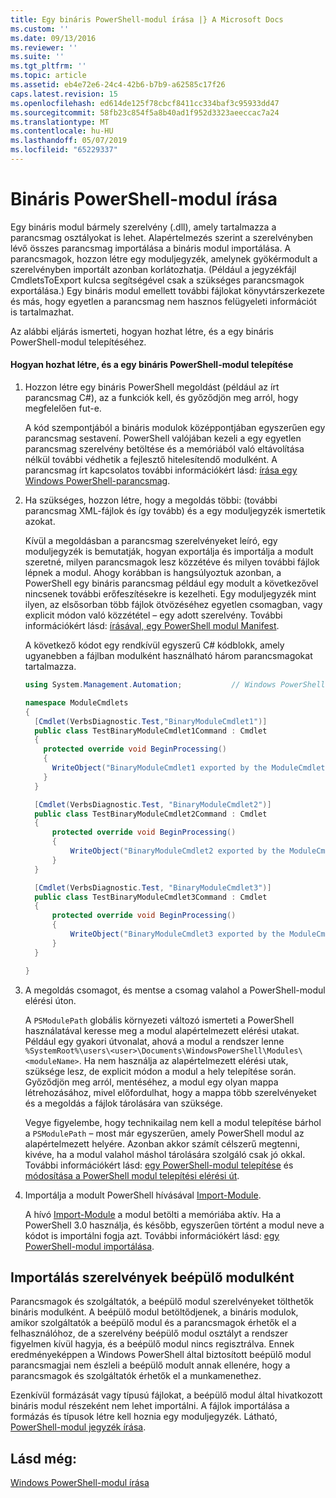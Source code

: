 ```yaml
---
title: Egy bináris PowerShell-modul írása |} A Microsoft Docs
ms.custom: ''
ms.date: 09/13/2016
ms.reviewer: ''
ms.suite: ''
ms.tgt_pltfrm: ''
ms.topic: article
ms.assetid: eb4e72e6-24c4-42b6-b7b9-a62585c17f26
caps.latest.revision: 15
ms.openlocfilehash: ed614de125f78cbcf8411cc334baf3c95933dd47
ms.sourcegitcommit: 58fb23c854f5a8b40ad1f952d3323aeeccac7a24
ms.translationtype: MT
ms.contentlocale: hu-HU
ms.lasthandoff: 05/07/2019
ms.locfileid: "65229337"
---
```

# <a name="how-to-write-a-powershell-binary-module"></a>Bináris PowerShell-modul írása

Egy bináris modul bármely szerelvény (.dll), amely tartalmazza a parancsmag osztályokat is lehet. Alapértelmezés szerint a szerelvényben lévő összes parancsmag importálása a bináris modul importálása. A parancsmagok, hozzon létre egy moduljegyzék, amelynek gyökérmodult a szerelvényben importált azonban korlátozhatja. (Például a jegyzékfájl CmdletsToExport kulcsa segítségével csak a szükséges parancsmagok exportálása.) Egy bináris modul emellett további fájlokat könyvtárszerkezete és más, hogy egyetlen a parancsmag nem hasznos felügyeleti információt is tartalmazhat.

Az alábbi eljárás ismerteti, hogyan hozhat létre, és a egy bináris PowerShell-modul telepítéséhez.

#### <a name="how-to-create-and-install-a-powershell-binary-module"></a>Hogyan hozhat létre, és a egy bináris PowerShell-modul telepítése

1. Hozzon létre egy bináris PowerShell megoldást (például az írt parancsmag C#), az a funkciók kell, és győződjön meg arról, hogy megfelelően fut-e.

   A kód szempontjából a bináris modulok középpontjában egyszerűen egy parancsmag sestavení. PowerShell valójában kezeli a egy egyetlen parancsmag szerelvény betöltése és a memóriából való eltávolítása nélkül további védhetik a fejlesztő hitelesítendő modulként. A parancsmag írt kapcsolatos további információkért lásd: [írása egy Windows PowerShell-parancsmag](../cmdlet/writing-a-windows-powershell-cmdlet.md).

2. Ha szükséges, hozzon létre, hogy a megoldás többi: (további parancsmag XML-fájlok és így tovább) és a egy moduljegyzék ismertetik azokat.

   Kívül a megoldásban a parancsmag szerelvényeket leíró, egy moduljegyzék is bemutatják, hogyan exportálja és importálja a modult szeretné, milyen parancsmagok lesz közzétéve és milyen további fájlok lépnek a modul.
   Ahogy korábban is hangsúlyoztuk azonban, a PowerShell egy bináris parancsmag például egy modult a következővel nincsenek további erőfeszítésekre is kezelheti.
   Egy moduljegyzék mint ilyen, az elsősorban több fájlok ötvözéséhez egyetlen csomagban, vagy explicit módon való közzététel – egy adott szerelvény.
   További információkért lásd: [írásával, egy PowerShell modul Manifest](how-to-write-a-powershell-module-manifest.md).

   A következő kódot egy rendkívül egyszerű C# kódblokk, amely ugyanebben a fájlban modulként használható három parancsmagokat tartalmazza.

   ```csharp
   using System.Management.Automation;           // Windows PowerShell namespace.

   namespace ModuleCmdlets
   {
     [Cmdlet(VerbsDiagnostic.Test,"BinaryModuleCmdlet1")]
     public class TestBinaryModuleCmdlet1Command : Cmdlet
     {
       protected override void BeginProcessing()
       {
         WriteObject("BinaryModuleCmdlet1 exported by the ModuleCmdlets module.");
       }
     }

     [Cmdlet(VerbsDiagnostic.Test, "BinaryModuleCmdlet2")]
     public class TestBinaryModuleCmdlet2Command : Cmdlet
     {
         protected override void BeginProcessing()
         {
             WriteObject("BinaryModuleCmdlet2 exported by the ModuleCmdlets module.");
         }
     }

     [Cmdlet(VerbsDiagnostic.Test, "BinaryModuleCmdlet3")]
     public class TestBinaryModuleCmdlet3Command : Cmdlet
     {
         protected override void BeginProcessing()
         {
             WriteObject("BinaryModuleCmdlet3 exported by the ModuleCmdlets module.");
         }
     }

   }
   ```

3. A megoldás csomagot, és mentse a csomag valahol a PowerShell-modul elérési úton.

   A `PSModulePath` globális környezeti változó ismerteti a PowerShell használatával keresse meg a modul alapértelmezett elérési utakat. Például egy gyakori útvonalat, ahová a modul a rendszer lenne `%SystemRoot%\users\<user>\Documents\WindowsPowerShell\Modules\<moduleName>`. Ha nem használja az alapértelmezett elérési utak, szüksége lesz, de explicit módon a modul a hely telepítése során. Győződjön meg arról, mentéséhez, a modul egy olyan mappa létrehozásához, mivel előfordulhat, hogy a mappa több szerelvényeket és a megoldás a fájlok tárolására van szüksége.

   Vegye figyelembe, hogy technikailag nem kell a modul telepítése bárhol a `PSModulePath` – most már egyszerűen, amely PowerShell modul az alapértelmezett helyére. Azonban akkor számít célszerű megtenni, kivéve, ha a modul valahol máshol tárolására szolgáló csak jó okkal. További információkért lásd: [egy PowerShell-modul telepítése](./installing-a-powershell-module.md) és [módosítása a PowerShell modul telepítési elérési út](./modifying-the-psmodulepath-installation-path.md).

4. Importálja a modult PowerShell hívásával [Import-Module](/powershell/module/Microsoft.PowerShell.Core/Import-Module).

   A hívó [Import-Module](/powershell/module/Microsoft.PowerShell.Core/Import-Module) a modul betölti a memóriába aktív. Ha a PowerShell 3.0 használja, és később, egyszerűen történt a modul neve a kódot is importálni fogja azt. További információkért lásd: [egy PowerShell-modul importálása](./importing-a-powershell-module.md).

## <a name="importing-snap-in-assemblies-as-modules"></a>Importálás szerelvények beépülő modulként

Parancsmagok és szolgáltatók, a beépülő modul szerelvényeket tölthetők bináris modulként. A beépülő modul betöltődjenek, a bináris modulok, amikor szolgáltatók a beépülő modul és a parancsmagok érhetők el a felhasználóhoz, de a szerelvény beépülő modul osztályt a rendszer figyelmen kívül hagyja, és a beépülő modul nincs regisztrálva. Ennek eredményeképpen a Windows PowerShell által biztosított beépülő modul parancsmagjai nem észleli a beépülő modult annak ellenére, hogy a parancsmagok és szolgáltatók érhetők el a munkamenethez.

Ezenkívül formázását vagy típusú fájlokat, a beépülő modul által hivatkozott bináris modul részeként nem lehet importálni.
A fájlok importálása a formázás és típusok létre kell hoznia egy moduljegyzék.
Látható, [PowerShell-modul jegyzék írása](how-to-write-a-powershell-module-manifest.md).

## <a name="see-also"></a>Lásd még:

[Windows PowerShell-modul írása](./writing-a-windows-powershell-module.md)
